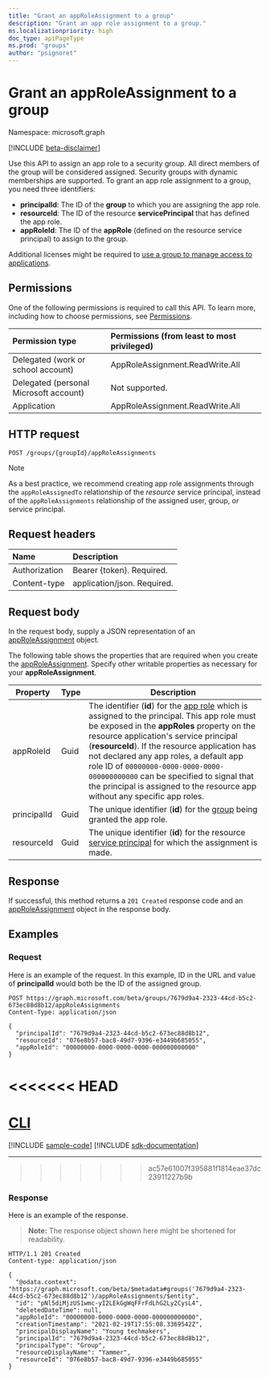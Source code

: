```yaml
---
title: "Grant an appRoleAssignment to a group"
description: "Grant an app role assignment to a group."
ms.localizationpriority: high
doc_type: apiPageType
ms.prod: "groups"
author: "psignoret"
---
```


# Grant an appRoleAssignment to a group

Namespace: microsoft.graph

[!INCLUDE [beta-disclaimer](../../includes/beta-disclaimer.md)]

Use this API to assign an app role to a security group. All direct members of the group will be considered assigned. Security groups with dynamic memberships are supported. To grant an app role assignment to a group, you need three identifiers:

- **principalId**: The ID of the **group** to which you are assigning the app role.
- **resourceId**: The ID of the resource **servicePrincipal** that has defined the app role.
- **appRoleId**: The ID of the **appRole** (defined on the resource service principal) to assign to the group.

Additional licenses might be required to [use a group to manage access to applications](/azure/active-directory/users-groups-roles/groups-saasapps).

## Permissions

One of the following permissions is required to call this API. To learn more, including how to choose permissions, see [Permissions](/graph/permissions-reference).

|Permission type      | Permissions (from least to most privileged)              |
|:--------------------|:---------------------------------------------------------|
|Delegated (work or school account) | AppRoleAssignment.ReadWrite.All    |
|Delegated (personal Microsoft account) | Not supported.    |
|Application | AppRoleAssignment.ReadWrite.All |

## HTTP request

<!-- { "blockType": "ignored" } -->
```http
POST /groups/{groupId}/appRoleAssignments
```

> [!NOTE]
> As a best practice, we recommend creating app role assignments through the `appRoleAssignedTo` relationship of the _resource_ service principal, instead of the `appRoleAssignments` relationship of the assigned user, group, or service principal.

## Request headers

| Name       | Description|
|:-----------|:----------|
| Authorization | Bearer {token}. Required.  |
| Content-type | application/json. Required. |

## Request body

In the request body, supply a JSON representation of an [appRoleAssignment](../resources/approleassignment.md) object.

The following table shows the properties that are required when you create the [appRoleAssignment](../resources/approleassignment.md). Specify other writable properties as necessary for your **appRoleAssignment**.

| Property | Type | Description |
|--|--|--|
| appRoleId | Guid | The identifier (**id**) for the [app role](../resources/approle.md) which is assigned to the principal. This app role must be exposed in the **appRoles** property on the resource application's service principal (**resourceId**). If the resource application has not declared any app roles, a default app role ID of `00000000-0000-0000-0000-000000000000` can be specified to signal that the principal is assigned to the resource app without any specific app roles. |
| principalId | Guid | The unique identifier (**id**) for the [group](../resources/group.md) being granted the app role. |
| resourceId | Guid | The unique identifier (**id**) for the resource [service principal](../resources/serviceprincipal.md) for which the assignment is made. |

## Response

If successful, this method returns a `201 Created` response code and an [appRoleAssignment](../resources/approleassignment.md) object in the response body.

## Examples

### Request

Here is an example of the request. In this example, ID in the URL and value of **principalId** would both be the ID of the assigned group.


<!-- {
  "blockType": "request",
  "name": "group_create_approleassignment_1"
}-->

```http
POST https://graph.microsoft.com/beta/groups/7679d9a4-2323-44cd-b5c2-673ec88d8b12/appRoleAssignments
Content-Type: application/json

{
  "principalId": "7679d9a4-2323-44cd-b5c2-673ec88d8b12",
  "resourceId": "076e8b57-bac8-49d7-9396-e3449b685055",
  "appRoleId": "00000000-0000-0000-0000-000000000000"
}
```

<<<<<<< HEAD
=======
# [CLI](#tab/cli)
[!INCLUDE [sample-code](../includes/snippets/cli/group-create-approleassignment-1-cli-snippets.md)]
[!INCLUDE [sdk-documentation](../includes/snippets/snippets-sdk-documentation-link.md)]

---

>>>>>>> ac57e61007f395881f1814eae37dc23911227b9b
### Response

Here is an example of the response.

>**Note:** The response object shown here might be shortened for readability.

<!-- {
  "blockType": "response",
  "truncated": true,
  "@odata.type": "microsoft.graph.appRoleAssignment"
} -->

```http
HTTP/1.1 201 Created
Content-type: application/json

{
  "@odata.context": "https://graph.microsoft.com/beta/$metadata#groups('7679d9a4-2323-44cd-b5c2-673ec88d8b12')/appRoleAssignments/$entity",
  "id": "pNl5diMjzUS1wmc-yI2LEkGgWqFFrFdLhG2Ly2CysL4",
  "deletedDateTime": null,
  "appRoleId": "00000000-0000-0000-0000-000000000000",
  "creationTimestamp": "2021-02-19T17:55:08.3369542Z",
  "principalDisplayName": "Young techmakers",
  "principalId": "7679d9a4-2323-44cd-b5c2-673ec88d8b12",
  "principalType": "Group",
  "resourceDisplayName": "Yammer",
  "resourceId": "076e8b57-bac8-49d7-9396-e3449b685055"
}
```

<!-- uuid: 8fcb5dbc-d5aa-4681-8e31-b001d5168d79
2015-10-25 14:57:30 UTC -->
<!--
{
  "type": "#page.annotation",
  "description": "Create appRoleAssignment",
  "keywords": "",
  "section": "documentation",
  "tocPath": "",
  "suppressions": [
  ]
}
-->
